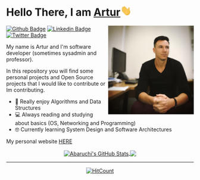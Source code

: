 <h1>Hello There, I am <a href="https://abaruchi.dev/">Artur</a><img src="https://raw.githubusercontent.com/ABSphreak/ABSphreak/master/gifs/Hi.gif" width="30px"></h1>
<img align='right' src="https://github.com/abaruchi/abaruchi/blob/master/github_pic_ii.jpg" width="230" />

[![Github Badge](https://img.shields.io/badge/-Github-000?style=flat-square&logo=Github&logoColor=white&link=https://github.com/lucasgdb)](https://github.com/abaruchi)
[![Linkedin Badge](https://img.shields.io/badge/-LinkedIn-blue?style=flat-square&logo=Linkedin&logoColor=white&link=https://www.linkedin.com/in/artur-baruchi/)](https://www.linkedin.com/in/artur-baruchi/)
[![Twitter Badge](https://img.shields.io/badge/-Twitter-1ca0f1?style=flat-square&labelColor=1ca0f1&logo=twitter&logoColor=white&link=https://twitter.com/lgdbittencourt)](https://twitter.com/abaruchi)

My name is Artur and I'm software developer (sometimes sysadmin and professor).

In this repository you will find some personal projects and Open Source projects that I would like to contribute or Im contributing.
 
 - :snake: Really enjoy Algorithms and Data Structures
 - :computer: Always reading and studying about basics (OS, Networking and Programming)
 - :nerd_face: Currently learning System Design and Software Architectures

My personal website [HERE](https://abaruchi.dev)

<div align="center">

<a href="https://github.com/abaruchi/abaruchi">
  <img align="center" src="https://github-readme-stats.vercel.app/api?username=abaruchi&show_icons=true&line_height=27&count_private=true&title_color=ffffff&text_color=c9cacc&icon_color=2bbc8a&bg_color=1d1f21" alt="Abaruchi's GitHub Stats" />
</a>
 <a href="https://github.com/abaruchi/abaruchi">
  <img align="center" src="https://github-readme-stats.vercel.app/api/top-langs/?username=abaruchi&hide=java,html&title_color=ffffff&text_color=c9cacc&icon_color=2bbc8a&bg_color=1d1f21" />
</a>

---
[![HitCount](http://hits.dwyl.com/abaruchi/abaruchi.svg)](http://hits.dwyl.com/abaruchi/abaruchi)
</div>
